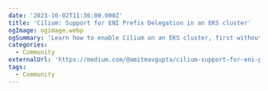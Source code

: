 ```yaml
---
date: '2023-10-02T11:36:00.000Z'
title: 'Cilium: Support for ENI Prefix Delegation in an EKS cluster'
ogImage: ogimage.webp
ogSummary: 'Learn how to enable Cilium on an EKS cluster, first without Prefix Delegation, then with it, to scale up pod IP allocations beyond instance limits'
categories:
  - Community
externalUrl: 'https://medium.com/@amitmavgupta/cilium-support-for-eni-prefix-delegation-in-an-eks-cluster-feddf894160b'
tags:
  - Community
---
```

